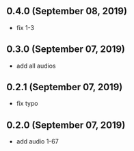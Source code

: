 ## 0.4.0 (September 08, 2019)
  - fix 1-3

## 0.3.0 (September 07, 2019)
  - add all audios

## 0.2.1 (September 07, 2019)
  - fix typo

## 0.2.0 (September 07, 2019)
  - add audio 1-67

